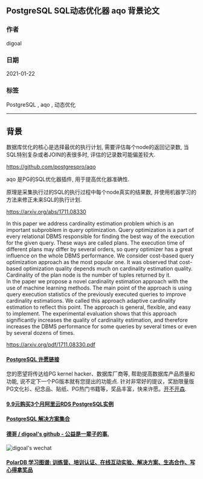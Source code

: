 ## PostgreSQL SQL动态优化器 aqo 背景论文    
    
### 作者    
digoal    
    
### 日期    
2021-01-22    
    
### 标签    
PostgreSQL , aqo , 动态优化   
    
----    
    
## 背景    
数据库优化的核心是选择最优的执行计划, 需要评估每个node的返回记录数, 当SQL特别复杂或者JOIN的表很多时, 评估的记录数可能偏差较大.   
  
https://github.com/postgrespro/aqo  
  
aqo 是PG的SQL优化器插件, 用于提高优化器准确性.   
  
原理是采集执行过的SQL的执行过程中每个node真实的结果数, 并使用机器学习的方法来修正未来SQL的执行计划.   
  
https://arxiv.org/abs/1711.08330  
  
In this paper we address cardinality estimation problem which is an important subproblem in query optimization. Query optimization is a part of every relational DBMS responsible for finding the best way of the execution for the given query. These ways are called plans. The execution time of different plans may differ by several orders, so query optimizer has a great influence on the whole DBMS performance. We consider cost-based query optimization approach as the most popular one. It was observed that cost-based optimization quality depends much on cardinality estimation quality. Cardinality of the plan node is the number of tuples returned by it.  
In the paper we propose a novel cardinality estimation approach with the use of machine learning methods. The main point of the approach is using query execution statistics of the previously executed queries to improve cardinality estimations. We called this approach adaptive cardinality estimation to reflect this point. The approach is general, flexible, and easy to implement. The experimental evaluation shows that this approach significantly increases the quality of cardinality estimation, and therefore increases the DBMS performance for some queries by several times or even by several dozens of times.  
  
https://arxiv.org/pdf/1711.08330.pdf  
  
    
  
#### [PostgreSQL 许愿链接](https://github.com/digoal/blog/issues/76 "269ac3d1c492e938c0191101c7238216")
您的愿望将传达给PG kernel hacker、数据库厂商等, 帮助提高数据库产品质量和功能, 说不定下一个PG版本就有您提出的功能点. 针对非常好的提议，奖励限量版PG文化衫、纪念品、贴纸、PG热门书籍等，奖品丰富，快来许愿。[开不开森](https://github.com/digoal/blog/issues/76 "269ac3d1c492e938c0191101c7238216").  
  
  
#### [9.9元购买3个月阿里云RDS PostgreSQL实例](https://www.aliyun.com/database/postgresqlactivity "57258f76c37864c6e6d23383d05714ea")
  
  
#### [PostgreSQL 解决方案集合](https://yq.aliyun.com/topic/118 "40cff096e9ed7122c512b35d8561d9c8")
  
  
#### [德哥 / digoal's github - 公益是一辈子的事.](https://github.com/digoal/blog/blob/master/README.md "22709685feb7cab07d30f30387f0a9ae")
  
  
![digoal's wechat](../pic/digoal_weixin.jpg "f7ad92eeba24523fd47a6e1a0e691b59")
  
  
#### [PolarDB 学习图谱: 训练营、培训认证、在线互动实验、解决方案、生态合作、写心得拿奖品](https://www.aliyun.com/database/openpolardb/activity "8642f60e04ed0c814bf9cb9677976bd4")
  
